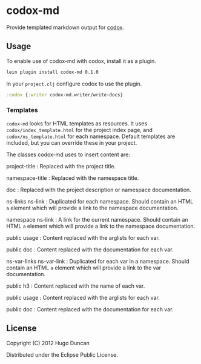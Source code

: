 # codox-md

Provide templated markdown output for [codox][codox].

## Usage

To enable use of codox-md with codox, install it as a plugin.

```bash
lein plugin install codox-md 0.1.0
```

In your `project.clj` configure codox to use the plugin.

```clojure
:codox {:writer codox-md.writer/write-docs}
```

### Templates

`codox-md` looks for HTML templates as resources. It uses
`codox/index_template.html` for the project index page, and
`codox/ns_template.html` for each namespace. Default templates are included, but
you can override these in your project.

The classes codox-md uses to insert content are:

project-title
: Replaced with the project title.

namespace-title
: Replaced with the namespace title.

doc
: Replaced with the project description or namespace documentation.

ns-links ns-link
: Duplicated for each namespace. Should contain an HTML `a` element which will
  provide a link to the namespace documentation.

namespace ns-link
: A link for the current namespace. Should contain an HTML `a` element which
  will provide a link to the namespace documentation.

public usage
: Content replaced with the arglists for each var.

public doc
: Content replaced with the documentation for each var.

ns-var-links ns-var-link
: Duplicated for each var in a namespace. Should contain an HTML `a` element
  which will provide a link to the var documentation.

public h3
: Content replaced with the name of each var.

public usage
: Content replaced with the arglists for each var.

public doc
: Content replaced with the documentation for each var.


## License

Copyright (C) 2012 Hugo Duncan

Distributed under the Eclipse Public License.

[codox]: https://github.com/weavejester/codox
